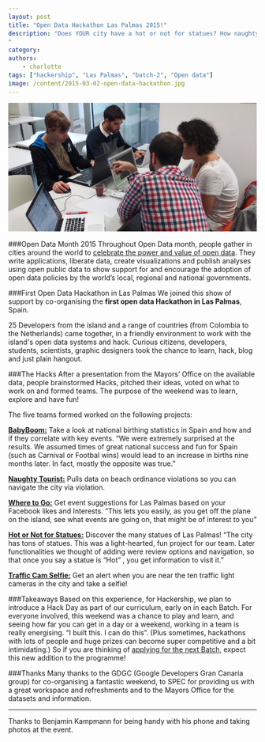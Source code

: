 ```yaml
---
layout: post
title: "Open Data Hackathon Las Palmas 2015!"
description: "Does YOUR city have a hot or not for statues? How naughty are your city's tourists? ...
"
category:
authors:
    - charlotte
tags: ["hackership", "Las Palmas", "batch-2", "Open data"]
image: /content/2015-03-02-open-data-hackathon.jpg
---
```


![Open Data Hackathon](/content/2015-03-02-open-data-hackathon.jpg)

###Open Data Month 2015
Throughout Open Data month, people gather in cities around the world to [celebrate the power and value of open data](http//:www.openddataday.org). They write applications, liberate data, create visualizations and publish analyses using open public data to show support for and encourage the adoption of open data policies by the world’s local, regional and national governments. 

###First Open Data Hackathon in Las Palmas
We joined this show of support by co-organising the **first open data Hackathon in Las Palmas**, Spain. 

25 Developers from the island and a range of countries (from Colombia to the Netherlands) came together, in a friendly environment to work with the island's open data systems and hack. Curious citizens, developers, students, scientists, graphic designers took the chance to learn, hack, blog and just plain hangout.

###The Hacks
After a presentation from the Mayors’ Office on the available data, people brainstormed Hacks, pitched their ideas, voted on what to work on and formed teams. The purpose of the weekend was to learn, explore and have fun!

The five teams formed worked on the following projects: 

**[BabyBoom:](http://baby-boom.herokuapp.com)**
Take a look at national birthing statistics in Spain and how and if they correlate with key events. “We were extremely surprised at the results. We assumed times of great national success and fun for Spain (such as Carnival or Footbal wins) would lead to an increase in births nine months later. In fact, mostly the opposite was true.”  

**[Naughty Tourist:](https://github.com/JoseDeniz/naughty-tourist-app)**
Pulls data on beach ordinance violations so you can navigate the city via violation. 

**[Where to Go:](http://www.github.com/codemeasandwich/computermadre)**
Get event suggestions for Las Palmas based on your Facebook likes and Interests. “This lets you easily, as you get off the plane on the island, see what events are going on, that might be of interest to you”

**[Hot or Not for Statues:](http://www.honfs.wtf)**
Discover the many statues of Las Palmas! “The city has tons of statues. This was a light-hearted, fun project for our team. Later functionalities we thought of adding were review options and navigation, so that once you say a statue is “Hot” , you get information to visit it.”

**[Traffic Cam Selfie:](http://twitter.com/jellea)**
Get an alert when you are near the ten traffic light cameras in the city and take a selfie! 

###Takeaways
Based on this experience, for Hackership, we plan to introduce a Hack Day as part of our curriculum, early on in each Batch. For everyone involved, this weekend was a chance to play and learn, and seeing how far you can get in a day or a weekend, working in a team is really energising. “I built this. I can do this”.  (Plus sometimes, hackathons with lots of people and huge prizes can become super competitive and a bit intimidating.) 
So if you are thinking of [applying for the next Batch](www.hackership.org/apply), expect this new addition to the programme!

###Thanks
Many thanks to the GDGC (Google Developers Gran Canaria group) for co-organising a fantastic weekend, to SPEC for providing us with a great workspace and refreshments and to the Mayors Office for  the datasets and information.  


---
Thanks to Benjamin Kampmann for being handy with his phone and taking photos at the event.
